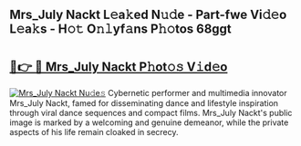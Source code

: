 ## Mrs_July Nackt L𝚎a𝚔ed N𝚞𝚍e - Part-fwe Vi𝚍𝚎o L𝚎a𝚔s - H𝚘𝚝 O𝚗𝚕yf𝚊ns P𝚑𝚘tos 68ggt

# <h2><a href="http://kf22hg.oniu.top/?m=Mrs_July+Nackt">🔗👉 🔴 Mrs_July Nackt P𝚑ot𝚘𝚜 V𝚒d𝚎o</a></h2>

[![Mrs_July Nackt Nu𝚍e𝚜](https://i.imgur.com/0qMVB7G.gif)](http://kf22hg.oniu.top/?m=Mrs_July+Nackt)
Cybernetic performer and multimedia innovator Mrs_July Nackt, famed for disseminating dance and lifestyle inspiration through viral dance sequences and compact films. Mrs_July Nackt's public image is marked by a welcoming and genuine demeanor, while the private aspects of his life remain cloaked in secrecy.  
